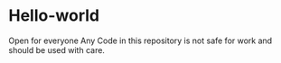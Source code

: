 # Hello-world
Open for everyone
Any Code in this repository is not safe for work and should be used with care.
